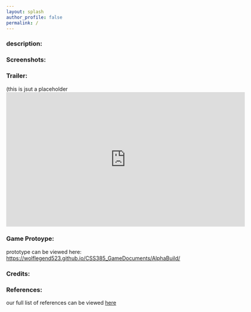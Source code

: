 ```yaml
---
layout: splash
author_profile: false
permalink: /
---
```


<h3> description: </h3>


<h3> Screenshots: </h3>


<h3> Trailer: </h3>
(this is jsut a placeholder
<iframe width="640" height="360" src="https://www.youtube.com/watch?v=YeJH9QpOf4s" frameborder="0" allowfullscreen></iframe>



<h3> Game Protoype: </h3>
<p> 
  prototype can be viewed here: 
  <a href="https://wolflegend523.github.io/CSS385_GameDocuments/AlphaBuild/">
    https://wolflegend523.github.io/CSS385_GameDocuments/AlphaBuild/ </a>
</p>



<h3> Credits: </h3>


<h3> References: </h3>

our full list of references can be viewed [here](https://wolflegend523.github.io/CSS385_GameDocuments/references/) 





